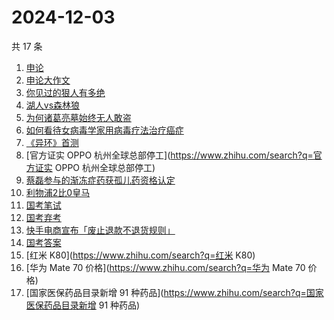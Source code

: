 # 2024-12-03

共 17 条

<!-- BEGIN -->
<!-- 最后更新时间 Tue Dec 03 2024 20:20:22 GMT+0800 (China Standard Time) -->

1. [申论](https://www.zhihu.com/search?q=申论)
1. [申论大作文](https://www.zhihu.com/search?q=申论大作文)
1. [你见过的狠人有多绝](https://www.zhihu.com/search?q=你见过的狠人有多绝)
1. [湖人vs森林狼](https://www.zhihu.com/search?q=湖人vs森林狼)
1. [为何诸葛亮墓始终无人敢盗](https://www.zhihu.com/search?q=为何诸葛亮墓始终无人敢盗)
1. [如何看待女病毒学家用病毒疗法治疗癌症](https://www.zhihu.com/search?q=如何看待女病毒学家用病毒疗法治疗癌症)
1. [《异环》首测](https://www.zhihu.com/search?q=《异环》首测)
1. [官方证实 OPPO 杭州全球总部停工](https://www.zhihu.com/search?q=官方证实 OPPO
   杭州全球总部停工)
1. [蔡磊参与的渐冻症药获孤儿药资格认定](https://www.zhihu.com/search?q=蔡磊参与的渐冻症药获孤儿药资格认定)
1. [利物浦2比0皇马](https://www.zhihu.com/search?q=利物浦2比0皇马)
1. [国考笔试](https://www.zhihu.com/search?q=国考笔试)
1. [国考弃考](https://www.zhihu.com/search?q=国考弃考)
1. [快手电商宣布「废止退款不退货规则」](https://www.zhihu.com/search?q=快手电商宣布「废止退款不退货规则」)
1. [国考答案](https://www.zhihu.com/search?q=国考答案)
1. [红米 K80](https://www.zhihu.com/search?q=红米 K80)
1. [华为 Mate 70 价格](https://www.zhihu.com/search?q=华为 Mate 70 价格)
1. [国家医保药品目录新增 91
   种药品](https://www.zhihu.com/search?q=国家医保药品目录新增 91 种药品)

<!-- END -->
